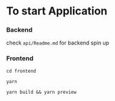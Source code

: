 # To start Application

### Backend

check `api/Readme.md` for backend spin up

### Frontend

`cd frontend`

`yarn`

`yarn build && yarn preview`
